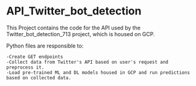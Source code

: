 # API_Twitter_bot_detection

This Project contains the code for the API used by the Twitter_bot_detection_713 project, which is housed on GCP.

Python files are responsible to:

    -Create GET endpoints
    -Collect data from Twitter's API based on user's request and preprocess it.
    -Load pre-trained ML and DL models housed in GCP and run predictions based on collected data.

